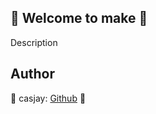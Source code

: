 ## 👋 Welcome to make 🚀  

Description  
  
  
## Author  

🤖 casjay: [Github](https://github.com/casjay) 🤖  
